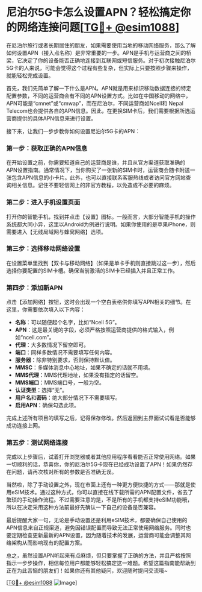 # 尼泊尔5G卡怎么设置APN？轻松搞定你的网络连接问题[[TG💪+ @esim1088](https://t.me/s/esim1088)]

在尼泊尔旅行或者长期居住的朋友，如果需要使用当地的移动网络服务，那么了解如何设置APN（接入点名称）是非常重要的一步。APN是手机与运营商之间的桥梁，它决定了你的设备能否正确地连接到互联网或短信服务。对于初次接触尼泊尔5G卡的人来说，可能会觉得这个过程有些复杂，但实际上只要按照步骤来操作，就能轻松完成设置。

首先，我们先简单了解一下什么是APN。APN就是用来标识移动数据连接的特定配置参数，不同的运营商会有不同的APN设置方式。比如在中国移动的网络中，APN可能是“cmnet”或“cmwap”，而在尼泊尔，不同运营商如Ncell和 Nepal Telecom也会提供各自的APN信息。因此，在更换SIM卡后，我们需要根据所选运营商提供的具体APN信息来进行设置。

接下来，让我们一步步教你如何设置尼泊尔5G卡的APN：

### 第一步：获取正确的APN信息

在开始设置之前，你需要知道自己的运营商是谁，并且从官方渠道获取准确的APN设置指南。通常情况下，当你购买了一张新的SIM卡时，运营商会随卡附送一张包含APN信息的小卡片。此外，也可以直接联系客服热线或者访问官方网站查询相关信息。记住不要轻信网上的非官方教程，以免造成不必要的麻烦。

### 第二步：进入手机设置页面

打开你的智能手机，找到并点击【设置】图标。一般而言，大部分智能手机的操作系统都大同小异，这里以Android为例进行说明。如果你使用的是苹果iPhone，则需要进入【无线局域网与蜂窝网络】选项。

### 第三步：选择移动网络设置

在设置菜单里找到【双卡与移动网络】（如果是单卡手机则直接跳过这一步），然后选择你要配置的SIM卡槽。确保当前激活的SIM卡已经插入并且正常工作。

### 第四步：添加新APN

点击【添加网络】按钮，这时会出现一个空白表格供你填写APN相关的细节。在这里，你需要依次填入以下内容：
- **名称**：可以随便起个名字，比如“Ncell 5G”。
- **APN**：这是最关键的字段，必须严格按照运营商提供的格式输入，例如“ncell.com”。
- **代理**：大多数情况下留空即可。
- **端口**：同样多数情况不需要填写任何内容。
- **服务器**：除非特别要求，否则保持默认值。
- **MMSC**：多媒体消息中心地址，如果不确定的话就不用填。
- **MMS代理**：MMS代理地址，如果没有指定的话留空。
- **MMS端口**：MMS端口号，一般为空。
- **认证类型**：选择“无”。
- **用户名**和**密码**：绝大部分情况下不需要填写。
- **启用APN**：确保勾选此项。

完成上述所有项目的填写之后，记得保存修改。然后返回到主界面试试看是否能够成功连接上网。

### 第五步：测试网络连接

完成以上步骤后，试着打开浏览器或者其他应用程序看看能否正常使用网络。如果一切顺利的话，恭喜你，你的尼泊尔5G卡现在已经成功设置了APN！如果仍然存在问题，请再次核对所有的参数是否准确无误。

当然啦，除了手动设置之外，现在市面上还有一种更方便快捷的方式——那就是使用eSIM技术。通过这种方式，你可以直接在线下载所需的APN配置文件，省去了繁琐的手动操作流程。不过需要注意的是，不是所有的手机都支持eSIM功能哦，所以在决定采用这种方法前最好先确认一下自己的设备是否兼容。

最后提醒大家一句，无论是手动设置还是利用eSIM技术，都要确保自己使用的APN信息来自正规渠道，避免因错误配置而导致无法正常使用网络服务。同时也要定期检查更新最新的APN设置，因为随着技术的发展，运营商可能会调整其网络架构从而影响现有的配置方案。

总之，虽然设置APN听起来有点麻烦，但只要掌握了正确的方法，并且严格按照指示一步步操作，相信每位用户都能够轻松搞定这一难题。希望这篇指南能帮助到正在为此苦恼的朋友们！如果你还有其他疑问，欢迎随时提问交流哦~ 

[[TG💪+ @esim1088](https://t.me/s/esim1088) ![Image](https://i.postimg.cc/4NQfJmqS/Snipaste-2025-05-13-00-14-12.png)]